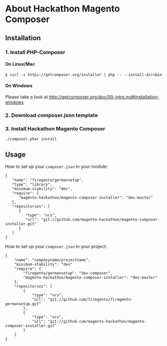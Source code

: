 # About Hackathon Magento Composer

## Installation

### 1. Install PHP-Composer

#### On Linux/Mac

```
$ curl -s https://getcomposer.org/installer | php -- --install-dir=bin
```

#### On Windows
Please take a look at http://getcomposer.org/doc/00-intro.md#installation-windows

### 2. Download composer.json template


### 3. Install Hackathon Magento Composer

```
./composer.phar install
```



## Usage

How to set up your ```composer.json``` in your module:

```
{
   "name": "firegento/germansetup",
   "type": "library",
   "minimum-stability": "dev",
   "require": {
      "magento-hackathon/magento-composer-installer": "dev-master"
   },
   "repositories": [
      {
         "type": "vcs",
         "url": "git://github.com/magento-hackathon/magento-composer-installer.git"
      }
   ]
}
```

How to set up your ```composer.json``` in your project:

```
{
    "name": "companyname/projectname",
    "minimum-stability": "dev"
    "require": {
        "firegento/germansetup": "dev-composer",
        "magento-hackathon/magento-composer-installer": "dev-master"
    },
    "repositories": [
        {
            "type": "vcs",
            "url": "git://github.com/firegento/firegento-germansetup.git"
        },
        {
            "type": "vcs",
            "url": "git://github.com/magento-hackathon/magento-composer-installer.git"
        }
    ]
}
```
